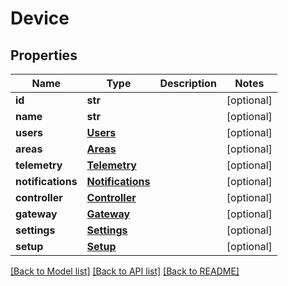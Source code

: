# Device

## Properties
Name | Type | Description | Notes
------------ | ------------- | ------------- | -------------
**id** | **str** |  | [optional] 
**name** | **str** |  | [optional] 
**users** | [**Users**](Users.md) |  | [optional] 
**areas** | [**Areas**](Areas.md) |  | [optional] 
**telemetry** | [**Telemetry**](Telemetry.md) |  | [optional] 
**notifications** | [**Notifications**](Notifications.md) |  | [optional] 
**controller** | [**Controller**](Controller.md) |  | [optional] 
**gateway** | [**Gateway**](Gateway.md) |  | [optional] 
**settings** | [**Settings**](Settings.md) |  | [optional] 
**setup** | [**Setup**](Setup.md) |  | [optional] 

[[Back to Model list]](../README.md#documentation-for-models) [[Back to API list]](../README.md#documentation-for-api-endpoints) [[Back to README]](../README.md)

